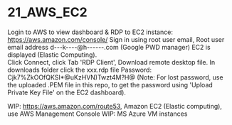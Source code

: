 # 21_AWS_EC2

Login to AWS to view dashboard & RDP to EC2 instance:  
  https://aws.amazon.com/console/
  Sign in using root user email, Root user email address d---k----@h------.com  (Google PWD manager)
  EC2 is displayed (Elastic Computing).    
  Click Connect, click Tab 'RDP Client', Download remote desktop file.
  In downloads folder click the xxx.rdp file
  Password: Cjk7%ZkOOfQKSI*@uKzHVN)Twzt4M?H@     (Note: For lost password, use the uploaded .PEM file in this repo, to get the password using 'Upload Private Key File' on the EC2 dashboard).
    
    
WIP: https://aws.amazon.com/route53, Amazon EC2 (Elastic computing), use AWS Management Console
WIP: MS Azure VM instances
